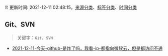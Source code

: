 :alarm_clock: 更新时间: 2021-12-11 02:48:15。[来源分类](../README.md)、[标签分类](../TAGS.md)、[时间分类](../TIMELINE.md)

## Git、SVN


> 关键字：`Git`、`SVN`



- [2021-12-11-今天-github-是炸了吗，我看-ip-都指向微软云，但是都访问不通](https://www.v2ex.com/t/821463) 